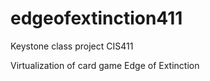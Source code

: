 # edgeofextinction411
Keystone class project CIS411

Virtualization of card game Edge of Extinction 
